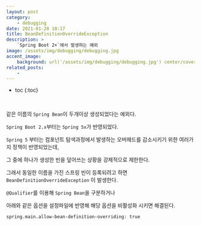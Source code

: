 ```yaml
---
layout: post
category:
    - debugging
date: 2021-01-28 10:17
title: BeanDefinitionOverrideException
description: >
    `Spring Boot 2+`에서 발생하는 예외
image: /assets/img/debugging/debugging.jpg
accent_image:
    background: url('/assets/img/debugging/debugging.jpg') center/cover
related_posts:
    -
---
```


* toc
{:toc}
  
&nbsp;  

같은 이름의 `Spring Bean`이 두개이상 생성되었다는 예외다.

`Spring Boot 2.x`부터는 `Spring 5x`가 반영되었다.

`Spring 5` 부터는 컴포넌트 탐색과정에서 발생하는 오버헤드를 감소시키기 위한 여러가지 정책이 반영되었는데,

그 중에 하나가 생성한 빈을 덮어쓰는 상황을 강제적으로 제한한다.

그래서 동일한 이름을 가진 스프링 빈이 등록되려고 하면 `BeanDefinitionOverrideException` 이 발생한다.

`@Qualifier`를 이용해 `Spring Bean`을 구분하거나


아래와 같은 옵션을 설정파일에 반영해 해당 옵션을 비활성화 시키면 해결된다.

```properties
spring.main.allow-bean-definition-overriding: true
```